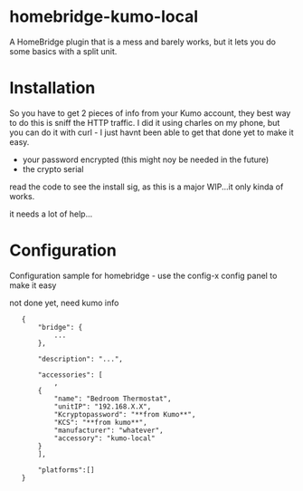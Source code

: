 # homebridge-kumo-local

A HomeBridge plugin that is a mess and barely works, but it lets you do some basics with a split unit.

# Installation

So you have to get 2 pieces of info from your Kumo account, they best way to do this is sniff the HTTP traffic. I did it using charles on my phone, but you can do it with curl - I just havnt been able to get that done yet to make it easy.

* your password encrypted (this might noy be needed in the future)
* the crypto serial

read the code to see the install sig, as this is a major WIP...it only kinda of works.

it needs a lot of help...

# Configuration

Configuration sample for homebridge - use the config-x config panel to make it easy

not done yet, need kumo info

 ```
    {
        "bridge": {
            ...
        },
        
        "description": "...",

        "accessories": [
            ,
        {
            "name": "Bedroom Thermostat",
            "unitIP": "192.168.X.X",
            "Kcryptopassword": "**from Kumo**",
            "KCS": "**from kumo**",
            "manufacturer": "whatever",
            "accessory": "kumo-local"
        }
        ],

        "platforms":[]
    }
```


